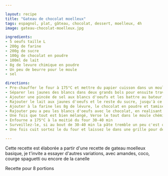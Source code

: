 ```yaml
---

layout: recipe
title: "Gateau de chocolat moelleux"
tags: espagnol, plat, gâteau, chocolat, dessert, moelleux, 4h
image: gateau-chocolat-moelleux.jpg

ingredients:
- 5 oeufs taille L
- 200g de farine
- 200g de sucre
- 100g de chocolat en poudre
- 100ml de lait
- 8g de levure chimique en poudre
- Un peu de beurre pour le moule
- sel

directions:
- Pre-chauffer le four à 175°C et mettre du papier cuisson dans un moule de 22cm (afin que celui ci adhère, mettre à l'aide d'un pinceau un peu de beurre fondu)
- Séparer les jaunes des blancs dans deux grands bols pour ensuite travailler avec le batteur
- Ajouter une pincée de sel aux blancs d'oeufs et les battre au bateur, lorsque les blancs sont un peu montés rajouter la moitié du sucre et continuer a battre jusqu'à obtention d'une meringue bien ferme à bec d'oiseau
- Rajouter le lait aux jaunes d'oeufs et le reste du sucre, jusqu'à ce que cela commence à bouillir un peu
- Ajouter à la farine les 8g de lévure, le chocolat en poudre et tamiser le tout sur le mélange avec les jaunes d'oeufs et le lit. Battez jusqu'à ce vous ayez une pâte bien homogene et intégré avec la texture d'une crème
- Rajouter peu a peu les blancs d'oeufs avec le chocolat, en realisant des cercles dessous dessus a l'aide d'une maryse
- Une fois que tout est bien mélangé, Verse le tout dans le moule chémisé de papier cuisson. Tappote deux fois sur le plan de travail afin de bien assoire la pâte
- Enfourne a 175°C à la moitié du four 30-40 min
- Surveillez-le, si au bout de 30-40 min la pâte tremble un peu c'est qu'il est encore crû. A 40 min faites l'essai du couteau si celui-ci est propre c'est qu'il est cuit sinon rajoutez 5-10 min.
- Une fois cuit sortez le du four et laissez le dans une grille pour démouler

---
```

Cette recette est élaborée a partir d'une recette de  gateau moelleux basique, je t'invite a essayer d'autres variations, avec amandes, coco, courge spaguetti ou encore de la canelle

Recette pour 8 portions




